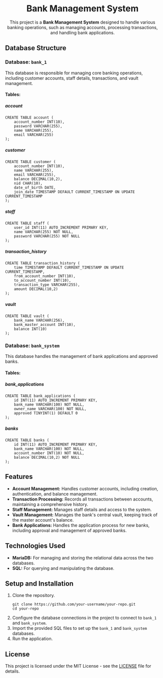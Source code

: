 <h1 align="center">Bank Management System</h1>
<p align="center">
  This project is a <strong>Bank Management System</strong> designed to handle various banking operations, such as managing accounts, processing transactions, and handling bank applications.
</p>
<h2>Database Structure</h2>
<h3>Database: <code>bank_1</code></h3>
<p>This database is responsible for managing core banking operations, including customer accounts, staff details, transactions, and vault management.</p>
<h4>Tables:</h4>
<h5><strong>account</strong></h5>
<pre><code>CREATE TABLE account (
    account_number INT(10),
    password VARCHAR(255),
    name VARCHAR(255),
    email VARCHAR(255)
);
</code></pre>
<h5><strong>customer</strong></h5>
<pre><code>CREATE TABLE customer (
    account_number INT(10),
    name VARCHAR(255),
    email VARCHAR(255),
    balance DECIMAL(10,2),
    nid CHAR(10),
    date_of_birth DATE,
    join_date TIMESTAMP DEFAULT CURRENT_TIMESTAMP ON UPDATE CURRENT_TIMESTAMP
);
</code></pre>
<h5><strong>staff</strong></h5>
<pre><code>CREATE TABLE staff (
    user_id INT(11) AUTO_INCREMENT PRIMARY KEY,
    name VARCHAR(255) NOT NULL,
    password VARCHAR(255) NOT NULL
);
</code></pre>
<h5><strong>transaction_history</strong></h5>
<pre><code>CREATE TABLE transaction_history (
    time TIMESTAMP DEFAULT CURRENT_TIMESTAMP ON UPDATE CURRENT_TIMESTAMP,
    from_account_number INT(10),
    to_account_number INT(10),
    transaction_type VARCHAR(255),
    amount DECIMAL(10,2)
);
</code></pre>
<h5><strong>vault</strong></h5>
<pre><code>CREATE TABLE vault (
    bank_name VARCHAR(256),
    bank_master_account INT(10),
    balance INT(10)
);
</code></pre>
<h3>Database: <code>bank_system</code></h3>
<p>This database handles the management of bank applications and approved banks.</p>
<h4>Tables:</h4>
<h5><strong>bank_applications</strong></h5>
<pre><code>CREATE TABLE bank_applications (
    id INT(11) AUTO_INCREMENT PRIMARY KEY,
    bank_name VARCHAR(100) NOT NULL,
    owner_name VARCHAR(100) NOT NULL,
    approved TINYINT(1) DEFAULT 0
);
</code></pre>
<h5><strong>banks</strong></h5>
<pre><code>CREATE TABLE banks (
    id INT(11) AUTO_INCREMENT PRIMARY KEY,
    bank_name VARCHAR(100) NOT NULL,
    account_number INT(10) NOT NULL,
    balance DECIMAL(10,2) NOT NULL
);
</code></pre>
<h2>Features</h2>
<ul>
  <li><strong>Account Management:</strong> Handles customer accounts, including creation, authentication, and balance management.</li>
  <li><strong>Transaction Processing:</strong> Records all transactions between accounts, maintaining a comprehensive history.</li>
  <li><strong>Staff Management:</strong> Manages staff details and access to the system.</li>
  <li><strong>Vault Management:</strong> Manages the bank's central vault, keeping track of the master account's balance.</li>
  <li><strong>Bank Applications:</strong> Handles the application process for new banks, including approval and management of approved banks.</li>
</ul>
<h2>Technologies Used</h2>
<ul>
  <li><strong>MariaDB:</strong> For managing and storing the relational data across the two databases.</li>
  <li><strong>SQL:</strong> For querying and manipulating the database.</li>
</ul>
<h2>Setup and Installation</h2>
<ol>
  <li>Clone the repository.</li>
  <pre><code>git clone https://github.com/your-username/your-repo.git
cd your-repo
</code></pre>
  <li>Configure the database connections in the project to connect to <code>bank_1</code> and <code>bank_system</code>.</li>
  <li>Import the provided SQL files to set up the <code>bank_1</code> and <code>bank_system</code> databases.</li>
  <li>Run the application.</li>
</ol>
<h2>License</h2>
<p>This project is licensed under the MIT License - see the <a href="LICENSE">LICENSE</a> file for details.</p>
